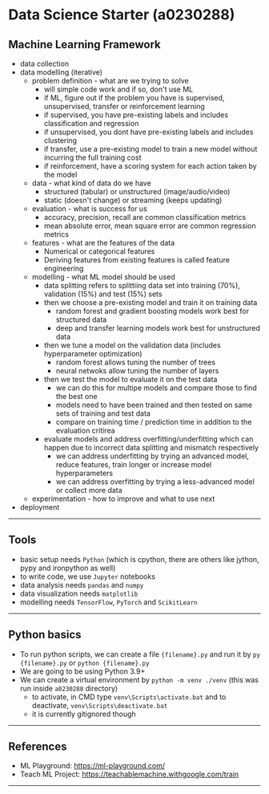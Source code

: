 # Data Science Starter (a0230288)

## Machine Learning Framework

- data collection
- data modelling (iterative)
  - problem definition - what are we trying to solve
    - will simple code work and if so, don't use ML
    - if ML, figure out if the problem you have is supervised, unsupervised, transfer or reinforcement learning
    - if supervised, you have pre-existing labels and includes classification and regression
    - if unsupervised, you dont have pre-existing labels and includes clustering
    - if transfer, use a pre-existing model to train a new model without incurring the full training cost
    - if reinforcement, have a scoring system for each action taken by the model
  - data - what kind of data do we have
    - structured (tabular) or unstructured (image/audio/video)
    - static (doesn't change) or streaming (keeps updating)
  - evaluation - what is success for us
    - accuracy, precision, recall are common classification metrics
    - mean absolute error, mean square error are common regression metrics
  - features - what are the features of the data
    - Numerical or categorical features
    - Deriving features from existing features is called feature engineering
  - modelling - what ML model should be used
    - data splitting refers to splittiing data set into training (70%), validation (15%) and test (15%) sets
    - then we choose a pre-existing model and train it on training data
      - random forest and gradient boosting models work best for structured data
      - deep and transfer learning models work best for unstructured data
    - then we tune a model on the validation data (includes hyperparameter optimization)
      - random forest allows tuning the number of trees
      - neural netwoks allow tuning the number of layers
    - then we test the model to evaluate it on the test data
      - we can do this for multipe models and compare those to find the best one
      - models need to have been trained and then tested on same sets of training and test data
      - compare on training time / prediction time in addition to the evaluation critirea
    - evaluate models and address overfitting/underfitting which can happen due to incorrect data splitting and mismatch respectively
      - we can address underfitting by trying an advanced model, reduce features, train longer or increase model hyperparameters
      - we can address overfitting by trying a less-advanced model or collect more data
  - experimentation - how to improve and what to use next
- deployment

---

## Tools

- basic setup needs `Python` (which is cpython, there are others like jython, pypy and ironpython as well)
- to write code, we use `Jupyter` notebooks
- data analysis needs `pandas` and `numpy`
- data visualization needs `matplotlib`
- modelling needs `TensorFlow`, `PyTorch` and `ScikitLearn`

---

## Python basics

- To run python scripts, we can create a file `{filename}.py` and run it by `py {filename}.py` or `python {filename}.py`
- We are going to be using Python 3.9+
- We can create a virtual environment by `python -m venv ./venv` (this was run inside `a0230288` directory)
  - to activate, in CMD type `venv\Scripts\activate.bat` and to deactivate, `venv\Scripts\deactivate.bat`
  - it is currently gitignored though

---

## References

- ML Playground: https://ml-playground.com/
- Teach ML Project: https://teachablemachine.withgoogle.com/train

---

